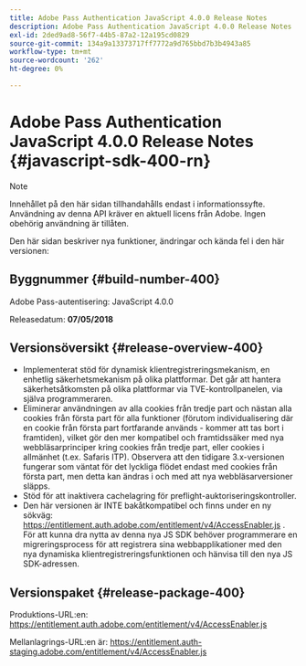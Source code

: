 ```yaml
---
title: Adobe Pass Authentication JavaScript 4.0.0 Release Notes
description: Adobe Pass Authentication JavaScript 4.0.0 Release Notes
exl-id: 2ded9ad8-56f7-44b5-87a2-12a195cd0829
source-git-commit: 134a9a13373717ff7772a9d765bbd7b3b4943a85
workflow-type: tm+mt
source-wordcount: '262'
ht-degree: 0%

---
```


# Adobe Pass Authentication JavaScript 4.0.0 Release Notes {#javascript-sdk-400-rn}

>[!NOTE]
>
>Innehållet på den här sidan tillhandahålls endast i informationssyfte. Användning av denna API kräver en aktuell licens från Adobe. Ingen obehörig användning är tillåten.

Den här sidan beskriver nya funktioner, ändringar och kända fel i den här versionen:

## Byggnummer {#build-number-400}

Adobe Pass-autentisering: JavaScript 4.0.0

Releasedatum: **07/05/2018**

## Versionsöversikt {#release-overview-400}

* Implementerat stöd för dynamisk klientregistreringsmekanism, en enhetlig säkerhetsmekanism på olika plattformar. Det går att hantera säkerhetsåtkomsten på olika plattformar via TVE-kontrollpanelen, via själva programmeraren.
* Eliminerar användningen av alla cookies från tredje part och nästan alla cookies från första part för alla funktioner (förutom individualisering där en cookie från första part fortfarande används - kommer att tas bort i framtiden), vilket gör den mer kompatibel och framtidssäker med nya webbläsarprinciper kring cookies från tredje part, eller cookies i allmänhet (t.ex. Safaris ITP). Observera att den tidigare 3.x-versionen fungerar som väntat för det lyckliga flödet endast med cookies från första part, men detta kan ändras i och med att nya webbläsarversioner släpps.
* Stöd för att inaktivera cachelagring för preflight-auktoriseringskontroller.
* Den här versionen är INTE bakåtkompatibel och finns under en ny sökväg: https://entitlement.auth.adobe.com/entitlement/v4/AccessEnabler.js . För att kunna dra nytta av denna nya JS SDK behöver programmerare en migreringsprocess för att registrera sina webbapplikationer med den nya dynamiska klientregistreringsfunktionen och hänvisa till den nya JS SDK-adressen.

## Versionspaket {#release-package-400}

Produktions-URL:en: https://entitlement.auth.adobe.com/entitlement/v4/AccessEnabler.js

Mellanlagrings-URL:en är: https://entitlement.auth-staging.adobe.com/entitlement/v4/AccessEnabler.js
